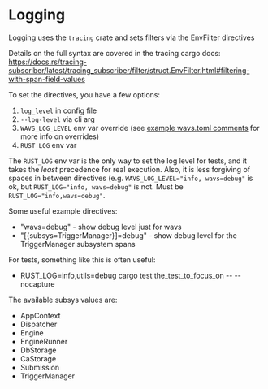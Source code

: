# Logging

Logging uses the `tracing` crate and sets filters via the EnvFilter directives

Details on the full syntax are covered in the tracing cargo docs: https://docs.rs/tracing-subscriber/latest/tracing_subscriber/filter/struct.EnvFilter.html#filtering-with-span-field-values

To set the directives, you have a few options:

1. `log_level` in config file
2. `--log-level` via cli arg
3. `WAVS_LOG_LEVEL` env var override (see [example wavs.toml comments](../packages/wavs/wavs.toml) for more info on overrides)
4. `RUST_LOG` env var

The `RUST_LOG` env var is the only way to set the log level for tests, and it takes the _least_ precedence for real execution.
Also, it is less forgiving of spaces in between directives (e.g. `WAVS_LOG_LEVEL="info, wavs=debug"` is ok, but `RUST_LOG="info, wavs=debug"` is not. Must be `RUST_LOG="info,wavs=debug"`.

Some useful example directives:

* "wavs=debug" - show debug level just for wavs
* "\[{subsys=TriggerManager}\]=debug" - show debug level for the TriggerManager subsystem spans

For tests, something like this is often useful:

* RUST_LOG=info,utils=debug cargo test the_test_to_focus_on -- --nocapture

The available subsys values are:

* AppContext
* Dispatcher
* Engine
* EngineRunner
* DbStorage
* CaStorage
* Submission
* TriggerManager
